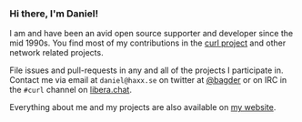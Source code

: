 ### Hi there, I'm Daniel!

I am and have been an avid open source supporter and developer since the mid 1990s. You find most of my
contributions in the [curl project](https://github.com/curl/curl) and other network related projects.

File issues and pull-requests in any and all of the projects I participate in. Contact me via
email at `daniel@haxx.se` on twitter at [@bagder](https://twitter.com/bagder/) or on IRC in the
`#curl` channel on [libera.chat](https://libera.chat/).

Everything about me and my projects are also available on [my website](https://daniel.haxx.se).
